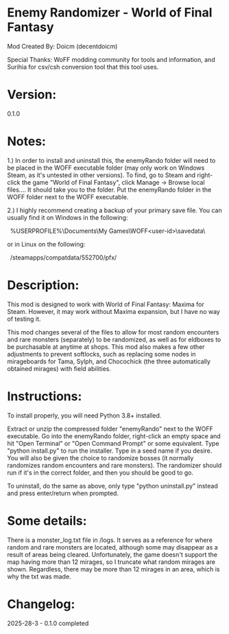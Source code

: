 Enemy Randomizer - World of Final Fantasy
==================================================================
Mod Created By:	Doicm (decentdoicm)

Special Thanks:	WoFF modding community for tools and information,
and Surihia for csv/csh conversion tool that this tool uses.

Version: 
==================================================================
0.1.0

Notes:
==================================================================

1.) In order to install and uninstall this, the enemyRando 
folder will need to be placed in the WOFF executable folder (may 
only work on Windows Steam, as it's untested in other versions).
To find, go to Steam and right-click the game "World of Final
Fantasy", click Manage -> Browse local files.... It should take
you to the folder. Put the enemyRando folder in the WOFF folder
next to the WOFF executable.

2.) I highly recommend creating a backup of your primary
save file. You can usually find it on Windows in the following:

&ensp;%USERPROFILE%\Documents\My Games\WOFF\<user-id>\savedata\

or in Linux on the following:

&ensp;<SteamLibrary-folder>/steamapps/compatdata/552700/pfx/

Description:
==================================================================
This mod is designed to work with World of Final Fantasy: Maxima
for Steam. However, it may work without Maxima expansion, but I
have no way of testing it. 

This mod changes several of the files to allow for most random
encounters and rare monsters (separately) to be randomized, as
well as for eldboxes to be purchasable at anytime at shops. This
mod also makes a few other adjustments to prevent softlocks, such
as replacing some nodes in mirageboards for Tama, Sylph, and 
Chocochick (the three automatically obtained mirages) with 
field abilities.

Instructions:
==================================================================
To install properly, you will need Python 3.8+ installed. 

Extract or unzip the compressed folder "enemyRando" next to the 
WOFF executable. Go into the enemyRando folder, right-click an 
empty space and hit "Open Terminal" or "Open Command Prompt" or 
some equivalent. Type "python install.py" to run the installer.
Type in a seed name if you desire. You will also be given the
choice to randomize bosses (it normally randomizes random 
encounters and rare monsters). The randomizer should run if 
it's in the correct folder, and then you should be good to go.

To uninstall, do the same as above, only type 
"python uninstall.py" instead and press enter/return when
prompted. 

Some details:
==================================================================
There is a monster_log.txt file in /logs. It serves as a reference
for where random and rare monsters are located, although some may 
disappear as a result of areas being cleared. Unfortunately, the 
game doesn't support the map having more than 12 mirages, so
I truncate what random mirages are shown. Regardless, there may be 
more than 12 mirages in an area, which is why the txt was made.


Changelog:
==================================================================
2025-28-3 - 0.1.0 completed




